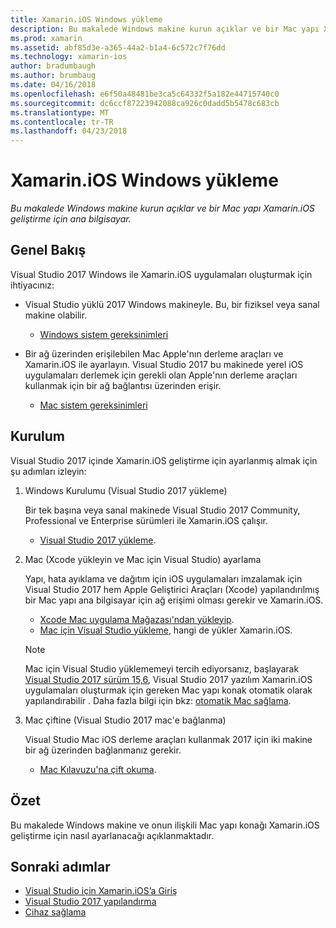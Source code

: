 ```yaml
---
title: Xamarin.iOS Windows yükleme
description: Bu makalede Windows makine kurun açıklar ve bir Mac yapı Xamarin.iOS geliştirme için ana bilgisayar.
ms.prod: xamarin
ms.assetid: abf85d3e-a365-44a2-b1a4-6c572c7f76dd
ms.technology: xamarin-ios
author: bradumbaugh
ms.author: brumbaug
ms.date: 04/16/2018
ms.openlocfilehash: e6f50a48481be3ca5c64332f5a182e44715740c0
ms.sourcegitcommit: dc6ccf87223942088ca926c0dadd5b5478c683cb
ms.translationtype: MT
ms.contentlocale: tr-TR
ms.lasthandoff: 04/23/2018
---
```

# <a name="installing-xamarinios-on-windows"></a>Xamarin.iOS Windows yükleme

_Bu makalede Windows makine kurun açıklar ve bir Mac yapı Xamarin.iOS geliştirme için ana bilgisayar._

## <a name="overview"></a>Genel Bakış

Visual Studio 2017 Windows ile Xamarin.iOS uygulamaları oluşturmak için ihtiyacınız:
 
-  Visual Studio yüklü 2017 Windows makineyle. Bu, bir fiziksel veya sanal makine olabilir.
    - [Windows sistem gereksinimleri](~/cross-platform/get-started/requirements.md#windows-requirements)
    
-  Bir ağ üzerinden erişilebilen Mac Apple'nın derleme araçları ve Xamarin.iOS ile ayarlayın. Visual Studio 2017 bu makinede yerel iOS uygulamaları derlemek için gerekli olan Apple'nın derleme araçları kullanmak için bir ağ bağlantısı üzerinden erişir. 
    - [Mac sistem gereksinimleri](~/cross-platform/get-started/requirements.md#macos-requirements)

## <a name="setup"></a>Kurulum

Visual Studio 2017 içinde Xamarin.iOS geliştirme için ayarlanmış almak için şu adımları izleyin:

1. Windows Kurulumu (Visual Studio 2017 yükleme)

    Bir tek başına veya sanal makinede Visual Studio 2017 Community, Professional ve Enterprise sürümleri ile Xamarin.iOS çalışır.
    
    - [Visual Studio 2017 yükleme](~/cross-platform/get-started/installation/windows.md).

2. Mac (Xcode yükleyin ve Mac için Visual Studio) ayarlama

    Yapı, hata ayıklama ve dağıtım için iOS uygulamaları imzalamak için Visual Studio 2017 hem Apple Geliştirici Araçları (Xcode) yapılandırılmış bir Mac yapı ana bilgisayar için ağ erişimi olması gerekir ve Xamarin.iOS.

    - [Xcode Mac uygulama Mağazası'ndan yükleyip](https://itunes.apple.com/us/app/xcode/id497799835?mt=12). 
    - [Mac için Visual Studio yükleme](https://docs.microsoft.com/visualstudio/mac/installation), hangi de yükler Xamarin.iOS.

    > [!NOTE] 
    > Mac için Visual Studio yüklememeyi tercih ediyorsanız, başlayarak [Visual Studio 2017 sürüm 15,6](https://docs.microsoft.com/visualstudio/releasenotes/vs2017-relnotes#automatic-macos-provisioning), Visual Studio 2017 yazılım Xamarin.iOS uygulamaları oluşturmak için gereken Mac yapı konak otomatik olarak yapılandırabilir . Daha fazla bilgi için bkz: [otomatik Mac sağlama](~/ios/get-started/installation/windows/connecting-to-mac/index.md#automatic-mac-provisioning).

3. Mac çiftine (Visual Studio 2017 mac'e bağlanma)

    Visual Studio Mac iOS derleme araçları kullanmak 2017 için iki makine bir ağ üzerinden bağlanmanız gerekir.

    - [Mac Kılavuzu'na çift okuma](~/ios/get-started/installation/windows/connecting-to-mac/index.md).

## <a name="summary"></a>Özet

Bu makalede Windows makine ve onun ilişkili Mac yapı konağı Xamarin.iOS geliştirme için nasıl ayarlanacağı açıklanmaktadır.

## <a name="next-steps"></a>Sonraki adımlar

- [Visual Studio için Xamarin.iOS’a Giriş](introduction-to-xamarin-ios-for-visual-studio.md)
- [Visual Studio 2017 yapılandırma](config-options.md)
- [Cihaz sağlama](~/ios/get-started/installation/device-provisioning/index.md)
